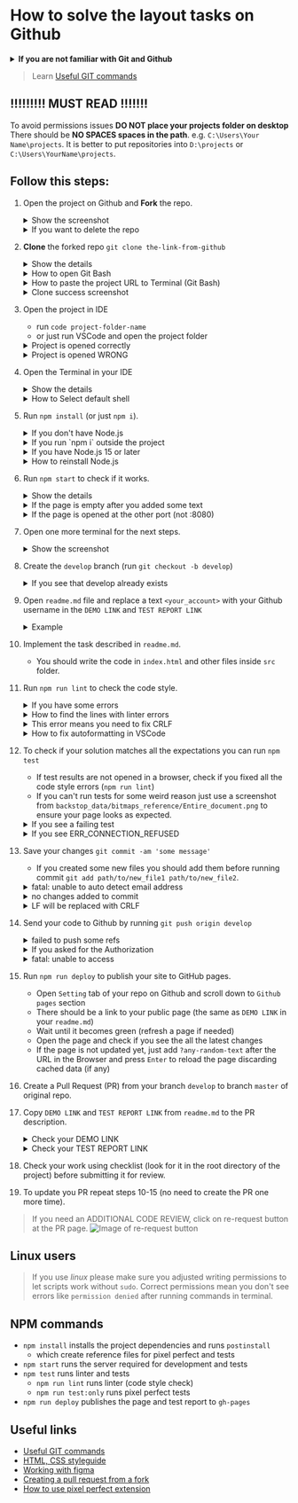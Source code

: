# How to solve the layout tasks on Github
<details>
  <summary><b>If you are not familiar with Git and Github</b></summary>

  - **IMPORTANT** Install Node.js 14 (not 15)
  - Watch the [Git and Github lesson](https://mate.academy/ru/learn/javascript-advanced/git-basics/theory)
  - Finish [githowto](https://githowto.com/)
  - Learn how to use [GitHub Pages](https://pages.github.com/)
  - Read about [Markdown](https://github.com/adam-p/markdown-here/wiki/Markdown-Cheatsheet).
  - Create a repo following [this workflow](./github-workflow.md)
</details>

> Learn [Useful GIT commands](https://mate-academy.github.io/fe-program/tools/git/useful-commands)

## !!!!!!!!! MUST READ !!!!!!!

To avoid permissions issues **DO NOT place your projects folder on desktop**
There should be **NO SPACES spaces in the path**. e.g. `C:\Users\Your Name\projects`.
It is better to put repositories into `D:\projects` or `C:\Users\YourName\projects`.

## Follow this steps:

1. Open the project on Github and **Fork** the repo.
   <details>
     <summary>Show the screenshot</summary>
  
     - Before the fork ![How to fork the repo](./images/fork-the-repo.png)
     - After the fork ![After the repo fork](./images/after-the-repo-fork.png)
   </details>

   <details>
     <summary>If you want to delete the repo</summary>

     - Open project settings ![Open project settings](./images/open-project-settings.png)
     - Delete the repo ![Delete the repo](./images/delete-the-repo.png)
   </details>

2. **Clone** the forked repo `git clone the-link-from-github`
   <details>
     <summary>Show the details</summary>

     - Open **Git Bash** (Windows) or **Terminal** (macOS) in your projects folder
     - The path to your projects should not contain spaces or non-latin letters
     - run `git clone the-link-from-github`
     - The project link should have your name but not `mate-academy`
       ![Clone the repo](./images/clone-the-repo.png)
   </details>
   
   <details>
     <summary>How to open Git Bash</summary>
   
     ![Git Bash here](./images/git-bash-here.png)
   </details>

   <details>
     <summary>How to paste the project URL to Terminal (Git Bash)</summary>
   
     ![How to paste the URL into terminal](./images/paste-url-to-terminal.png)
   </details>

   <details>
     <summary>Clone success screenshot</summary>
   
     ![Clone success](./images/clone-success.png)
   </details>

3. Open the project in IDE
   - run `code project-folder-name`
   - or just run VSCode and open the project folder
  
   <details>
     <summary>Project is opened correctly</summary>
   
     ![The project opened correctly](./images/project-in-vscode-correct.png)
   </details>

   <details>
     <summary>Project is opened WRONG</summary>
   
     ![The project opened correctly](./images/project-in-vscode-wrong.png)
   </details>

4. Open the Terminal in your IDE
   <details>
     <summary>Show the details</summary>
   
     - Use the shortcut ``ctrl + ` ``
     - Check if you are inside the project (The project name is the last part in the terminal)
     - Check if you use Git Bash (Windows) of zsh (macOS)
   </details>
   
   <details>
     <summary>How to Select default shell</summary>
   
     - Choose `Select default shell` option ![Select default shell](./images/select-default-shell.png)
     - Select Git Bash (Windows) or zsh (macOS) ![Default shell popup](./images/default-shell-popup.png)
     - Close all the opened terminals
     - All the new terminals will be Git Bash (or zsh)
   </details>

5. Run `npm install` (or just `npm i`).
   <details>
     <summary>If you don't have Node.js</summary>
   
     ![If you don't have Node.js](./images/if-you-have-node-15.png)
   </details>
   
   <details>
     <summary>If you run `npm i` outside the project</summary>
   
     ![If you run npm install outside the project](./images/if-you-run-npm-i-outside-the-project.png)
   </details>
   
   <details>
     <summary>If you have Node.js 15 or later</summary>
   
     ![If you have Node.js 15 or later](./images/if-you-have-node-15.png)
   </details>
   
   <details>
     <summary>How to reinstall Node.js</summary>
   
     - Open `Add and remove programs` ![Open Add and Remove programs](./images/open-add-remove-programs.png)
     - Uninstall Node.js ![Uninstall Node.js](./images/uninstall-node-js.png)
     - Download Node.js LTS ![Download Node.js LTS](./images/download-node-14.png)
     - Delete `node_modules` ![Delete node_modules](./images/delete-node-modules.png)
     - Run `npm i` again ![npm install success](./images/npm-install-success.png)
   </details>

6. Run `npm start` to check if it works.
   <details>
     <summary>Show the details</summary>

     - At this point you should see the starting markup of the page at `http://localhost:8080/` opened in your Google Chrome
     - Add some text to `src/index.html`. The change should be immediately updated in the browser.
     - If the page is not updated automatically press `ctrl + r` (`cmd + r` for macOS)
   </details>

   <details>
     <summary>If the page is empty after you added some text</summary>
   
     - Update the page by pressing `ctrl + r` (`cmd + r` for macOS)
     - If the page is still empty check if you saved the changes ![Autosave is disabled](./images/autosave-is-disabled.png)
     - Enable autosave ![Enable autosave](./images/enable-autosave.png)
   </details>
   
   <details>
     <summary>If the page is opened at the other port (not :8080)</summary>
   
     - If you see the other port ![Wrong port](./images/wrong-server-port.png)
     - It means you already have another terminal running `npm start` command (maybe it is another project)
     - Stop the `npm start` command in current terminal by pressing `ctrl + c` (all operating systems)
     - Close the other terminal running `npm start`
     - Run the command again for your current project
     - The URL should be now `http://localhost:8080/`
     - If the URL is still wrong, just restart the computer
   </details>

7. Open one more terminal for the next steps.
   <details>
     <summary>Show the screenshot</summary>
   
     ![Open one more terminal](./images/open-one-more-terminal.png)
   </details>

8. Create the `develop` branch (run `git checkout -b develop`)
   <details>
     <summary>If you see that develop already exists</summary>
   
     ![Develop already exists](./images/develop-already-exists.png)
     - run `git branch` to see all existent branches ![Show git branches](./images/show-git-branch.png)
     - If `develop` is marked with `*` then everything is correct
     - Otherwise, run `git checkout develop` (without `-b` key) ![Switch to develop](./images/switch-to-develop.png)
   </details>

9. Open `readme.md` file and replace a text `<your_account>` with your Github username in the `DEMO LINK` and `TEST REPORT LINK`
   <details>
     <summary>Example</summary>
   
     ![Update demo link](./images/update-demo-link.png)
   </details>

10. Implement the task described in `readme.md`. 
    - You should write the code in `index.html` and other files inside `src` folder.
    
11. Run `npm run lint` to check the code style.
    <details>
      <summary>If you have some errors</summary>

      - Fix all the errors and run the command again

      ![Linter errors](./images/linter-errors.png)
    </details>

    <details>
      <summary>How to find the lines with linter errors</summary>
    
      ![The lines with errors](./images/lines-with-linter-errors.png)
    </details>

    <details>
      <summary>This error means you need to fix CRLF</summary>
    
      ![CRLF linter error](./images/crlf-linter-error.png)

      - run `git config --global core.autocrlf false`
      - and fix the CRLF in all the files you changed
  
      ![CRLF in current file](./images/crlf-error-after-global-config.png)
    </details>

    <details>
      <summary>How to fix autoformatting in VSCode</summary>

      - Here is [the documentation](https://code.visualstudio.com/docs/languages/html#_formatting) 
      - Run `Alt + Shift + F` to format the document

      ![HTML autoformat settings](./images/html-autoformat-settings.png)
      ![HTML autoformat json](./images/html-autoformat-json.png)
    </details>

12. To check if your solution matches all the expectations you can run `npm test`
    - If test results are not opened in a browser, check if you fixed all the code style errors (`npm run lint`)
    - If you can't run tests for some weird reason just use a screenshot from
      `backstop_data/bitmaps_reference/Entire_document.png` to ensure your page looks as expected.

    <details>
      <summary>If you see a failing test</summary>
  
      ![Failed tests](./images/failed-tests.png)
      ![How to compare a test with reference](./images/how-to-compare-test-with-reference.png)
    </details>
    
    <details>
      <summary>If you see ERR_CONNECTION_REFUSED</summary>

      ![Connection refused error](./images/connection-refused-error.png)

      - it means you don't have a running server
      - Open new terminal and run `npm start`
      - Check if the page is opened at `:8080` port (`http://localhost:8080/`)
      - Run `npm test` again to see the results
    </details>

13. Save your changes `git commit -am 'some message'`
    - If you created some new files you should add them before running commit `git add path/to/new_file1 path/to/new_file2`.
      
    <details>
      <summary>fatal: unable to auto detect email address</summary>

      - it means you forgot to configure you GIT name and email
      - See the commands above the error message and run them one by one with your email and name

      ![If you forgot to set GIT name and email](./images/forgot-to-configure-git.png)
      ![Set GIT name and email](./images/set-git-name-and-email.png)
    </details>

    <details>
      <summary>no changes added to commit</summary>
    
      ![No changes added to commit](./images/no-changes-added-to-commit.png)
    </details>
    
    <details>
      <summary>LF will be replaced with CRLF</summary>
    
      - You forgot to fix CRLF 
  
      ![Forgot to fix CRLF](./images/forgot-to-fix-crlf.png)
    </details>
    
14. Send your code to Github by running `git push origin develop`
    <details>
      <summary>failed to push some refs</summary>

      ![Forgot to create develop](./images/forgot-to-create-develop.png)
      ![Reset and create develop](./images/reset-head-and-create-develop.png)
    
      - Commit changes again after creating `develop` branch 
    </details>

    <details>
      <summary>If you asked for the Authorization</summary>
    
      ![Github auth popup](./images/github-auth-popup.png)
      ![Authorize GIT credentials manager](./images/authorize-git-credentials-manager.png)
      ![Push success](./images/push-success.png)
    </details>

    <details>
      <summary>fatal: unable to access</summary>
    
      ![Permission denied](./images/permissions-denied.png)
      ![Add correct origin](./images/add-correct-origin.png)
    </details>

15. Run `npm run deploy` to publish your site to GitHub pages.
    - Open `Setting` tab of your repo on Github and scroll down to `Github pages` section
    - There should be a link to your public page (the same as `DEMO LINK` in your `readme.md`)
    - Wait until it becomes green (refresh a page if needed)
    - Open the page and check if you see the all the latest changes
    - If the page is not updated yet, just add `?any-random-text` after the URL in the Browser
      and press `Enter` to reload the page discarding cached data (if any)

16. Create a Pull Request (PR) from your branch `develop` to branch `master` of original repo.
    
17. Copy `DEMO LINK` and `TEST REPORT LINK` from `readme.md` to the PR description.
    <details>
      <summary>Check your DEMO LINK</summary>

      - You forgot to put your Github name into `DEMO_LINK` and `TEST_REPORT_LINK`

      ![Forgot to fix DEMO LINK](./images/forgot-to-put-your-name-to-demo-link.png)
    </details>

    <details>
      <summary>Check your TEST REPORT LINK</summary>

      - You forgot to run tests before `npm run deploy`

      ![Forgot to run tests before deploy](images/forgot-to-run-tests-before-deploy.png)
    </details>
    
18. Check your work using checklist (look for it in the root directory of the project) before submitting it for review.
19. To update you PR repeat steps 10-15 (no need to create the PR one more time).

> If you need an ADDITIONAL CODE REVIEW, click on re-request button at the PR page.
![Image of re-request button](https://user-images.githubusercontent.com/38065883/104471439-89929200-55c3-11eb-824a-596bfb8aa246.png)

## Linux users
> If you use _linux_ please make sure you adjusted writing permissions to let 
scripts work without `sudo`. Correct permissions mean you don't see errors like
`permission denied` after running commands in terminal.

## NPM commands
- `npm install` installs the project dependencies and runs `postinstall`
  - which create reference files for pixel perfect and tests 
- `npm start` runs the server required for development and tests
- `npm test` runs linter and tests
  - `npm run lint` runs linter (code style check)
  - `npm run test:only` runs pixel perfect tests
- `npm run deploy` publishes the page and test report to `gh-pages` 

## Useful links
- [Useful GIT commands](https://mate-academy.github.io/fe-program/tools/git/useful-commands)
- [HTML, CSS styleguide](https://mate-academy.github.io/style-guides/htmlcss.html)
- [Working with figma](./figma.md)
- [Creating a pull request from a fork](https://help.github.com/en/articles/creating-a-pull-request-from-a-fork)
- [How to use pixel perfect extension](https://youtu.be/zqRko57AurU)
